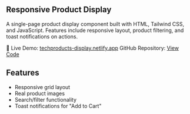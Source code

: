 ## Responsive Product Display

A single-page product display component built with HTML, Tailwind CSS, and JavaScript. Features include responsive layout, product filtering, and toast notifications on actions.

🔗 Live Demo: [techproducts-display.netlify.app](https://techproducts-display.netlify.app)
GitHub Repository: [View Code](https://github.com/AliceDawson/product-display.git)

## Features
- Responsive grid layout
- Real product images
- Search/filter functionality
- Toast notifications for "Add to Cart"
